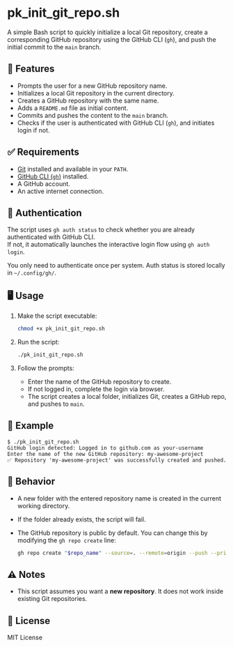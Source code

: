 # pk_init_git_repo.sh

A simple Bash script to quickly initialize a local Git repository, create a corresponding GitHub repository using the GitHub CLI (`gh`), and push the initial commit to the `main` branch.

## 🔧 Features

- Prompts the user for a new GitHub repository name.
- Initializes a local Git repository in the current directory.
- Creates a GitHub repository with the same name.
- Adds a `README.md` file as initial content.
- Commits and pushes the content to the `main` branch.
- Checks if the user is authenticated with GitHub CLI (`gh`), and initiates login if not.

## ✅ Requirements

- [Git](https://git-scm.com/) installed and available in your `PATH`.
- [GitHub CLI (`gh`)](https://cli.github.com/) installed.
- A GitHub account.
- An active internet connection.

## 🔐 Authentication

The script uses `gh auth status` to check whether you are already authenticated with GitHub CLI.  
If not, it automatically launches the interactive login flow using `gh auth login`.

You only need to authenticate once per system. Auth status is stored locally in `~/.config/gh/`.

## 🖥️ Usage

1. Make the script executable:

   ```bash
   chmod +x pk_init_git_repo.sh
   ```

2. Run the script:

   ```bash
   ./pk_init_git_repo.sh
   ```

3. Follow the prompts:
   - Enter the name of the GitHub repository to create.
   - If not logged in, complete the login via browser.
   - The script creates a local folder, initializes Git, creates a GitHub repo, and pushes to `main`.

## 📁 Example

```
$ ./pk_init_git_repo.sh
GitHub login detected: Logged in to github.com as your-username
Enter the name of the new GitHub repository: my-awesome-project
✅ Repository 'my-awesome-project' was successfully created and pushed.
```

## 🔄 Behavior

- A new folder with the entered repository name is created in the current working directory.
- If the folder already exists, the script will fail.
- The GitHub repository is public by default. You can change this by modifying the `gh repo create` line:

   ```bash
   gh repo create "$repo_name" --source=. --remote=origin --push --private
   ```

## ⚠️ Notes

- This script assumes you want a **new repository**. It does not work inside existing Git repositories.

## 📜 License

MIT License
